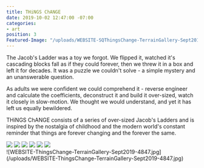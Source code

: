 ```yaml
---
title: THiNGS ChANGE
date: 2019-10-02 12:47:00 -07:00
categories:
- art
position: 3
Featured-Image: "/uploads/WEBSITE-SQThingsChange-TerrainGallery-Sept2019-4862.jpg"
---
```


The Jacob's Ladder was a toy we forgot. We flipped it, watched it's cascading blocks fall as if they could forever, then we threw it in a box and left it for decades.  It was a puzzle we couldn't solve - a simple mystery and an unanswerable question.

As adults we were confident we could comprehend it - reverse engineer and calculate the coefficients, deconstruct it and build it over-sized, watch it closely in slow-motion. We thought we would understand, and yet it has left us equally bewildered. 

THiNGS ChANGE consists of a series of over-sized Jacob's Ladders and is inspired by the nostalgia of childhood and the modern world's constant reminder that things are forever changing and the forever the same.

<div class="gallery" data-columns="3">
<img src="/uploads/WEBSITE-ThingsChange-TerrainGallery-Sept2019-4847.jpg" />
<img src="/uploads/WEBSITE-ThingsChange-TerrainGallery-Sept2019-4941.jpg" />
<img src="/uploads/WEBSITE-ThingsChange-TerrainGallery-Sept2019-4856.jpg" />
<img src="/uploads/WEBSITE-ThingsChange-TerrainGallery-Sept2019-4938.jpg" />
<img src="/uploads/WEBSITE-ThingsChange-TerrainGallery-Sept2019-4884.jpg" />
<img src="/uploads/WEBSITE-ThingsChange-TerrainGallery-Sept2019-4861.jpg" />
</div>
![WEBSITE-ThingsChange-TerrainGallery-Sept2019-4847.jpg](/uploads/WEBSITE-ThingsChange-TerrainGallery-Sept2019-4847.jpg)


